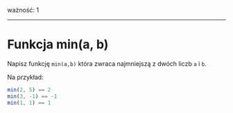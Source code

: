 ważność: 1

---

# Funkcja min(a, b)

Napisz funkcję `min(a,b)` która zwraca najmniejszą z dwóch liczb `a` i `b`.

Na przykład:

```js
min(2, 5) == 2
min(3, -1) == -1
min(1, 1) == 1
```

